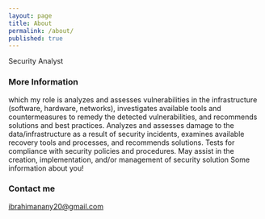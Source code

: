 ```yaml
---
layout: page
title: About
permalink: /about/
published: true
---
```

Security Analyst 
### More Information

which my role is  analyzes and assesses vulnerabilities in the infrastructure (software, hardware, networks), investigates available tools and countermeasures to remedy the detected vulnerabilities, and recommends solutions and best practices. Analyzes and assesses damage to the data/infrastructure as a result of security incidents, examines available recovery tools and processes, and recommends solutions. Tests for compliance with security policies and procedures. May assist in the creation, implementation, and/or management of security solution
Some information about you!


### Contact me

[ibrahimanany20@gmail.com](mailto:ibrahimanany20@gmail.com)

